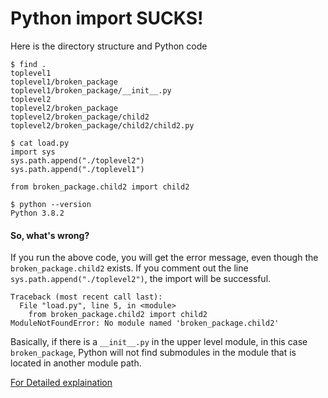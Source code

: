 # Python import SUCKS!



Here is the directory structure and Python code
```
$ find .
toplevel1
toplevel1/broken_package
toplevel1/broken_package/__init__.py
toplevel2
toplevel2/broken_package
toplevel2/broken_package/child2
toplevel2/broken_package/child2/child2.py

$ cat load.py
import sys
sys.path.append("./toplevel2")
sys.path.append("./toplevel1")

from broken_package.child2 import child2

$ python --version
Python 3.8.2
```


#### So, what's wrong?
If you run the above code, you will get the error message, even though the `broken_package.child2` exists.
If you comment out the line `sys.path.append("./toplevel2")`, the import will be successful.

```
Traceback (most recent call last):
  File "load.py", line 5, in <module>
    from broken_package.child2 import child2
ModuleNotFoundError: No module named 'broken_package.child2'
```

Basically, if there is a `__init__.py` in the upper level module, in this case `broken_package`, Python will not find submodules in the module that is located in another module path.


[For Detailed explaination](http://python-notes.curiousefficiency.org/en/latest/python_concepts/import_traps.html#the-init-py-trap)

